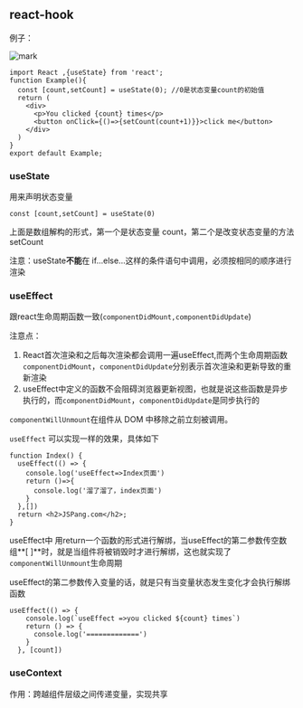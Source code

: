 ## react-hook

例子：

![mark](http://images.91miandan.top/blog/20200828/tPxdldvRiAHc.jpg?imageslim)

````react
import React ,{useState} from 'react';
function Example(){
  const [count,setCount] = useState(0); //0是状态变量count的初始值
  return (
    <div>
      <p>You clicked {count} times</p>
      <button onClick={()=>{setCount(count+1)}}>click me</button>
    </div> 
  )
}
export default Example;
````

### useState

用来声明状态变量

````react
const [count,setCount] = useState(0)
````

上面是数组解构的形式，第一个是状态变量 count，第二个是改变状态变量的方法 setCount

注意：useState**不能**在 if...else...这样的条件语句中调用，必须按相同的顺序进行渲染



### useEffect

跟react生命周期函数一致(``componentDidMount,componentDidUpdate``)

注意点：

1. React首次渲染和之后每次渲染都会调用一遍useEffect,而两个生命周期函数``componentDidMount``，``componentDidUpdate``分别表示首次渲染和更新导致的重新渲染
2. useEffect中定义的函数不会阻碍浏览器更新视图，也就是说这些函数是异步执行的，而``componentDidMount``，``componentDidUpdate``是同步执行的

 

``componentWillUnmount``在组件从 DOM 中移除之前立刻被调用。

``useEffect`` 可以实现一样的效果，具体如下

````react
function Index() {
  useEffect(() => {
    console.log('useEffect=>Index页面')
    return ()=>{
      console.log('溜了溜了，index页面')
    }
  },[])
  return <h2>JSPang.com</h2>;
}
````

useEffect中  用return一个函数的形式进行解绑，当useEffect的第二参数传空数组**[ ]**时，就是当组件将被销毁时才进行解绑，这也就实现了``componentWillUnmount``生命周期

useEffect的第二参数传入变量的话，就是只有当变量状态发生变化才会执行解绑函数

````react
useEffect(() => {
    console.log(`useEffect =>you clicked ${count} times`)
    return () => {
      console.log('=============')
    }
  }, [count])
````

### useContext

作用：跨越组件层级之间传递变量，实现共享